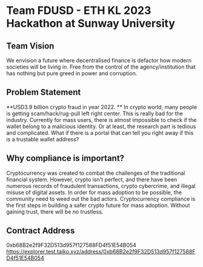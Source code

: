 # Team FDUSD - ETH KL 2023 Hackathon at Sunway University

## Team Vision
We envision a future where decentralised finance is defactor how modern societies will be living in.
Free from the control of the agency/institution that has nothing but pure greed in power and corruption.

## Problem Statement
**USD3.9 billion crypto fraud in year 2022. **
In crypto world, many people is getting scam/hack/rug-pull left right center. This is really bad for the industry. 
Currently for mass users, there is almost impossible to check if the wallet belong to a malicious identity. 
Or at least, the research part is tedious and complicated. What if there is a portal that can tell you right away if this is a trustable wallet address?

## Why compliance is important?

Cryptocurrency was created to combat the challenges of the traditional financial system. 
However, crypto isn't perfect, and there have been numerous records of fraudulent transactions, crypto cybercrime, and illegal misuse of digital assets. 
In order for mass adoption to be possible, the community need to weed out the bad actors.
Cryptocurrency compliance is the first steps in building a safer crypto future for mass adoption.
Without gaining trust, there will be no trustless.

## Contract Address
0xb68B2e2f9F32D513d957f127588FD4f51E54B054
https://explorer.test.taiko.xyz/address/0xb68B2e2f9F32D513d957f127588FD4f51E54B054
